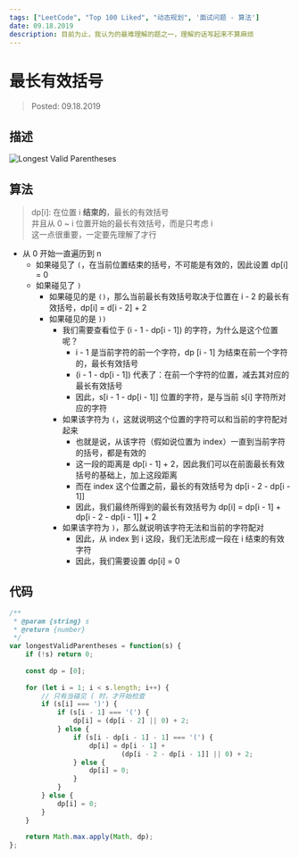 ```yaml
---
tags: ["LeetCode", "Top 100 Liked", "动态规划", '面试问题 - 算法']
date: 09.18.2019
description: 目前为止，我认为的最难理解的题之一，理解的话写起来不算麻烦
---
```


# 最长有效括号

> Posted: 09.18.2019

<Tag />

## 描述

![Longest Valid Parentheses](/LVP.png)

## 算法

> dp[i]: 在位置 i **结束的**，最长的有效括号  
> 并且从 0 ~ i 位置开始的最长有效括号，而是只考虑 i  
> 这一点很重要，一定要先理解了才行  

- 从 0 开始一直遍历到 n
  - 如果碰见了 `(`，在当前位置结束的括号，不可能是有效的，因此设置 dp[i] = 0
  - 如果碰见了 `)`
    - 如果碰见的是 `()`，那么当前最长有效括号取决于位置在 i - 2 的最长有效括号，dp[i] = d[i - 2] + 2
    - 如果碰见的是 `))`
      - 我们需要查看位于 (i - 1 - dp[i - 1]) 的字符，为什么是这个位置呢？
        - i - 1 是当前字符的前一个字符，dp [i - 1] 为结束在前一个字符的，最长有效括号
        - (i - 1 - dp[i - 1]) 代表了：在前一个字符的位置，减去其对应的最长有效括号
        - 因此，s[i - 1 - dp[i - 1]] 位置的字符，是与当前 s[i] 字符所对应的字符
      - 如果该字符为 `(`，这就说明这个位置的字符可以和当前的字符配对起来
        - 也就是说，从该字符（假如说位置为 index）一直到当前字符的括号，都是有效的
        - 这一段的距离是 dp[i - 1] + 2，因此我们可以在前面最长有效括号的基础上，加上这段距离
        - 而在 index 这个位置之前，最长的有效括号为 dp[i - 2 - dp[i - 1]]
        - 因此，我们最终所得到的最长有效括号为 dp[i] = dp[i - 1] + dp[i - 2 - dp[i - 1]] + 2
      - 如果该字符为 `)`，那么就说明该字符无法和当前的字符配对
        - 因此，从 index 到 i 这段，我们无法形成一段在 i 结束的有效字符
        - 因此，我们需要设置 dp[i] = 0


## 代码

```javascript
/**
 * @param {string} s
 * @return {number}
 */
var longestValidParentheses = function(s) {
    if (!s) return 0;
    
    const dp = [0];
    
    for (let i = 1; i < s.length; i++) {
        // 只有当碰见 ( 时，才开始检查
        if (s[i] === ')') {
            if (s[i - 1] === '(') {
                dp[i] = (dp[i - 2] || 0) + 2;
            } else {
                if (s[i - dp[i - 1] - 1] === '(') {
                    dp[i] = dp[i - 1] + 
                            (dp[i - 2 - dp[i - 1]] || 0) + 2;
                } else {
                    dp[i] = 0;
                }
            }
        } else {
            dp[i] = 0;
        }
    }
    
    return Math.max.apply(Math, dp);
};
```

<Disqus />